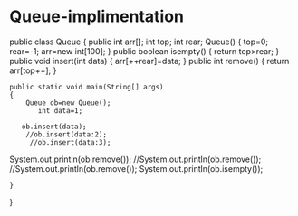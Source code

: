 # Queue-implimentation


public class Queue
 {
    public int arr[];
    int top;
    int rear;
     Queue()
    {
        top=0;
        rear=-1;
        arr=new int[100];
    }
  public boolean isempty()
  {
      return top>rear;
  }
    public void insert(int data)
    {
        arr[++rear]=data;
    }
    public int remove()
    {
        return arr[top++];
    }
    



    public static void main(String[] args)
    {
        Queue ob=new Queue();
           int data=1;
            
       ob.insert(data);
        //ob.insert(data:2);
         //ob.insert(data:3);
    
 System.out.println(ob.remove());
 //System.out.println(ob.remove());
 //System.out.println(ob.remove());
 System.out.println(ob.isempty());
 
    }
    
}   


